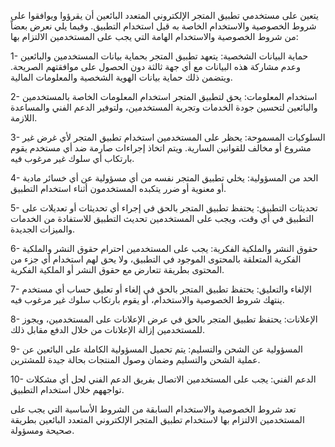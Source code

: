 يتعين على مستخدمي تطبيق المتجر الإلكتروني المتعدد البائعين أن يقرؤوا ويوافقوا على شروط الخصوصية والاستخدام الخاصة به قبل استخدام التطبيق. وفيما يلي نعرض بعضاً من شروط الخصوصية والاستخدام الهامة التي يجب على المستخدمين الالتزام بها:

1- حماية البيانات الشخصية: يتعهد تطبيق المتجر بحماية بيانات المستخدمين والبائعين وعدم مشاركة هذه البيانات مع أي جهة ثالثة دون الحصول على موافقتهم الصريحة. ويتضمن ذلك حماية بيانات الهوية الشخصية والمعلومات المالية.

2- استخدام المعلومات: يحق لتطبيق المتجر استخدام المعلومات الخاصة بالمستخدمين والبائعين لتحسين جودة الخدمات وتجربة المستخدمين، ولتوفير الدعم الفني والمساعدة اللازمة.

3- السلوكيات المسموحة: يحظر على المستخدمين استخدام تطبيق المتجر لأي غرض غير مشروع أو مخالف للقوانين السارية. ويتم اتخاذ إجراءات صارمة ضد أي مستخدم يقوم بارتكاب أي سلوك غير مرغوب فيه.

4- الحد من المسؤولية: يخلي تطبيق المتجر نفسه من أي مسؤولية عن أي خسائر مادية أو معنوية أو ضرر يتكبده المستخدمون أثناء استخدام التطبيق.

5- تحديثات التطبيق: يحتفظ تطبيق المتجر بالحق في إجراء أي تحديثات أو تعديلات على التطبيق في أي وقت، ويجب على المستخدمين تحديث التطبيق للاستفادة من الخدمات والميزات الجديدة.

6- حقوق النشر والملكية الفكرية: يجب على المستخدمين احترام حقوق النشر والملكية الفكرية المتعلقة بالمحتوى الموجود في التطبيق، ولا يحق لهم استخدام أي جزء من المحتوى بطريقة تتعارض مع حقوق النشر أو الملكية الفكرية.

7- الإلغاء والتعليق: يحتفظ تطبيق المتجر بالحق في إلغاء أو تعليق حساب أي مستخدم ينتهك شروط الخصوصية والاستخدام، أو يقوم بارتكاب سلوك غير مرغوب فيه.

8- الإعلانات: يحتفظ تطبيق المتجر بالحق في عرض الإعلانات على المستخدمين، ويجوز للمستخدمين إزالة الإعلانات من خلال الدفع مقابل ذلك.

9- المسؤولية عن الشحن والتسليم: يتم تحميل المسؤولية الكاملة على البائعين عن عملية الشحن والتسليم وضمان وصول المنتجات بحالة جيدة للمشترين.

10- الدعم الفني: يجب على المستخدمين الاتصال بفريق الدعم الفني لحل أي مشكلات تواجههم خلال استخدام التطبيق.

تعد شروط الخصوصية والاستخدام السابقة من الشروط الأساسية التي يجب على المستخدمين الالتزام بها لاستخدام تطبيق المتجر الإلكتروني المتعدد البائعين بطريقة صحيحة ومسؤولة.
